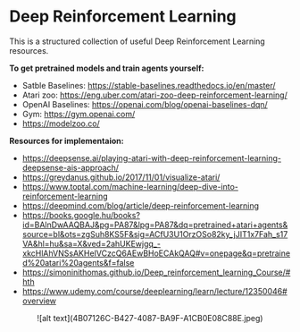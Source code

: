 # Deep Reinforcement Learning

This is a structured collection of useful Deep Reinforcement Learning resources.

**To get pretrained models and train agents yourself:**
- Satble Baselines: https://stable-baselines.readthedocs.io/en/master/
- Atari zoo: https://eng.uber.com/atari-zoo-deep-reinforcement-learning/
- OpenAI Baselines: https://openai.com/blog/openai-baselines-dqn/
- Gym: https://gym.openai.com/
- https://modelzoo.co/
  
**Resources for implementaion:**
- https://deepsense.ai/playing-atari-with-deep-reinforcement-learning-deepsense-ais-approach/
- https://greydanus.github.io/2017/11/01/visualize-atari/
- https://www.toptal.com/machine-learning/deep-dive-into-reinforcement-learning
- https://deepmind.com/blog/article/deep-reinforcement-learning
- https://books.google.hu/books?id=BAlnDwAAQBAJ&pg=PA87&lpg=PA87&dq=pretrained+atari+agents&source=bl&ots=zgSuh8KS5F&sig=ACfU3U1OrzOSo82ky_jJIT1x7Fah_s17VA&hl=hu&sa=X&ved=2ahUKEwjgq_-xkcHlAhVNSsAKHeIVCzcQ6AEwBHoECAkQAQ#v=onepage&q=pretrained%20atari%20agents&f=false
- https://simoninithomas.github.io/Deep_reinforcement_learning_Course/#hth
- https://www.udemy.com/course/deeplearning/learn/lecture/12350046#overview

<p align="center">
![alt text](4B07126C-B427-4087-BA9F-A1CB0E08C88E.jpeg)
</p>
